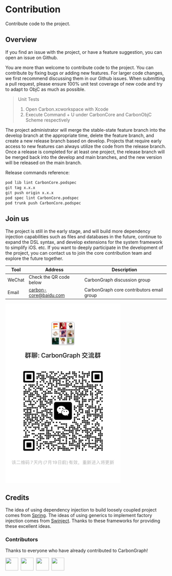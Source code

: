 # Contribution

Contribute code to the project.

## Overview

If you find an issue with the project, or have a feature suggestion, you can open an issue on Github.

You are more than welcome to contribute code to the project. You can contribute by fixing bugs or adding new features. For larger code changes, we first recommend discussing them in our Github issues. When submitting a pull request, please ensure 100% unit test coverage of new code and try to adapt to ObjC as much as possible.

> Unit Tests
> 1. Open Carbon.xcworkspace with Xcode
> 2. Execute Command + U under CarbonCore and CarbonObjC Scheme respectively

The project administrator will merge the stable-state feature branch into the develop branch at the appropriate time, delete the feature branch, and create a new release branch based on develop. Projects that require early access to new features can always utilize the code from the release branch. Once a release is completed for at least one project, the release branch will be merged back into the develop and main branches, and the new version will be released on the main branch.

Release commands reference:
```
pod lib lint CarbonCore.podspec
git tag x.x.x
git push origin x.x.x
pod spec lint CarbonCore.podspec
pod trunk push CarbonCore.podspec
```

## Join us

The project is still in the early stage, and will build more dependency injection capabilities such as files and databases in the future, continue to expand the DSL syntax, and develop extensions for the system framework to simplify iOS. etc. If you want to deeply participate in the development of the project, you can contact us to join the core contribution team and explore the future together.

| Tool | Address | Description |
| --- | --- | --- |
| WeChat | Check the QR code below | CarbonGraph discussion group |
| Email | carbon-core@baidu.com | CarbonGraph core contributors email group |

<a href="https://weixin.qq.com/g/AQYAAMrdukzdvyo_JJrKIVjcJXhKFS2Of8v1P6K3bQIIwZ28E1BWAcsfbGWFKEHs"><img width="360" src="Resources/wechat_qr_code.jpg"></a>&nbsp;

## Credits

The idea of using dependency injection to build loosely coupled project comes from [Spring](https://spring.io). The ideas of using generics to implement factory injection comes from [Swinject](https://github.com/Swinject/Swinject). Thanks to these frameworks for providing these excellent ideas.

### Contributors

Thanks to everyone who have already contributed to CarbonGraph!

<a href="https://github.com/xiaofei86"><img width="40" height="40" src="https://avatars.githubusercontent.com/u/8192632"></a>&nbsp;
<a href="https://github.com/lqwang521"><img width="40" height="40" src="https://avatars.githubusercontent.com/u/12582303"></a>&nbsp;
<a href="https://github.com/aipinn"><img width="40" height="40" src="https://avatars.githubusercontent.com/u/16027318"></a>&nbsp;
<a href="https://github.com/stronggbbz"><img width="40" height="40" src="https://avatars.githubusercontent.com/u/4352237"></a>&nbsp;

